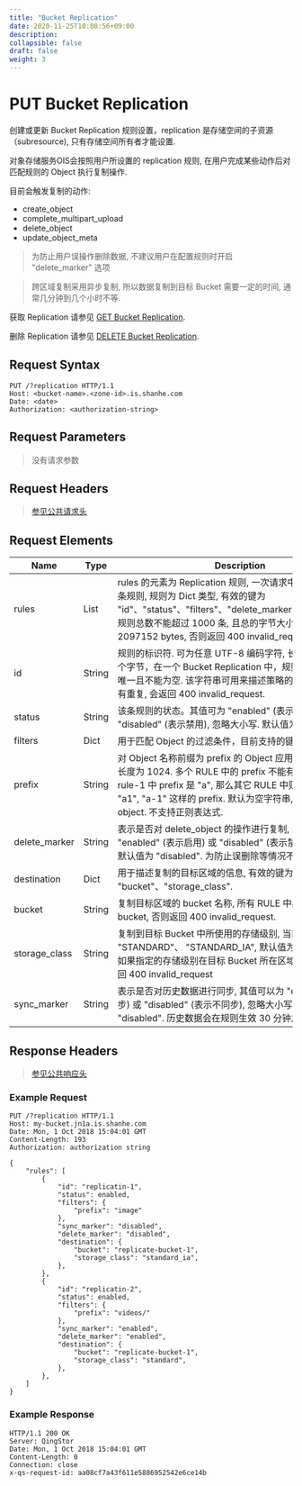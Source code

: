 ```yaml
---
title: "Bucket Replication"
date: 2020-11-25T10:08:56+09:00
description:
collapsible: false
draft: false
weight: 3
---
```


# PUT Bucket Replication

创建或更新 Bucket Replication 规则设置，replication 是存储空间的子资源（subresource), 只有存储空间所有者才能设置.

对象存储服务OIS会按照用户所设置的 replication 规则, 在用户完成某些动作后对匹配规则的 Object 执行复制操作.

目前会触发复制的动作:

* create_object
* complete_multipart_upload
* delete_object
* update_object_meta

> 为防止用户误操作删除数据, 不建议用户在配置规则时开启 "delete_marker" 选项

> 跨区域复制采用异步复制, 所以数据复制到目标 Bucket 需要一定的时间, 通常几分钟到几个小时不等.

获取 Replication 请参见 [GET Bucket Replication](../get_replication).

删除 Replication 请参见 [DELETE Bucket Replication](../delete_replication).


## Request Syntax

```http
PUT /?replication HTTP/1.1
Host: <bucket-name>.<zone-id>.is.shanhe.com
Date: <date>
Authorization: <authorization-string>
```

## Request Parameters

> 没有请求参数

## Request Headers

> [参见公共请求头](../../../common_header/#请求头字段-request-header)

## Request Elements

| Name | Type | Description | Required |
| --- | --- | --- | --- |
| rules | List | rules 的元素为 Replication 规则, 一次请求中需要至少包含一条规则, 规则为 Dict 类型, 有效的键为 "id"、"status"、"filters"、"delete_marker"、"destination".规则总数不能超过 1000 条, 且总的字节大小不能超过 2097152 bytes, 否则返回 400 invalid_request. | Yes |
| id | String | 规则的标识符. 可为任意 UTF-8 编码字符, 长度不能超过 255 个字节，在一个 Bucket Replication 中，规则的标识符必须唯一且不能为空. 该字符串可用来描述策略的用途等. 如果 id 有重复, 会返回 400 invalid_request. | Yes |
| status | String | 该条规则的状态。其值可为 "enabled" (表示启动) 或 "disabled" (表示禁用), 忽略大小写. 默认值为 "ENABLED" | No |
| filters | Dict | 用于匹配 Object 的过滤条件，目前支持的键为 "prefix". | Yes |
| prefix | String | 对 Object 名称前缀为 prefix 的 Object 应用此规则, 最大字符长度为 1024. 多个 RULE 中的 prefix 不能有重叠匹配, 比如 rule-1 中 prefix 是 "a", 那么其它 RULE 中则不能出现类似 "a1", "a-1" 这样的 prefix. 默认为空字符串, 表示匹配所有 object. 不支持正则表达式. | No |
| delete_marker | String | 表示是否对 delete_object 的操作进行复制, 其值可以为 "enabled" (表示启用) 或 "disabled" (表示禁用), 忽略大小写. 默认值为 "disabled". 为防止误删除等情况不建议开启此选项. | No |
| destination | Dict | 用于描述复制的目标区域的信息, 有效的键为 "bucket"、"storage_class". | Yes |
| bucket | String | 复制目标区域的 bucket 名称, 所有 RULE 中必须指向同一个 bucket, 否则返回 400 invalid_request. | Yes |
| storage_class | String | 复制到目标 Bucket 中所使用的存储级别, 当前支持的值为 "STANDARD"、 "STANDARD_IA", 默认值为 "STANDARD". 如果指定的存储级别在目标 Bucket 所在区域不被支持, 会返回 400 invalid_request | No |
| sync_marker | String | 表示是否对历史数据进行同步, 其值可以为 "enabled" (表示同步) 或 "disabled" (表示不同步), 忽略大小写. 默认值为 "disabled". 历史数据会在规则生效 30 分钟之后开始同步. | No |

## Response Headers

> [参见公共响应头](../../../common_header/#响应头字段-response-header)


### Example Request

```http
PUT /?replication HTTP/1.1
Host: my-bucket.jn1a.is.shanhe.com
Date: Mon, 1 Oct 2018 15:04:01 GMT
Content-Length: 193
Authorization: authorization string

{
    "rules": [
        {
            "id": "replicatin-1",
            "status": enabled,
            "filters": {
                "prefix": "image"
            },
            "sync_marker": "disabled",
            "delete_marker": "disabled",
            "destination": {
                "bucket": "replicate-bucket-1",
                "storage_class": "standard_ia",
            },
        },
        {
            "id": "replicatin-2",
            "status": enabled,
            "filters": {
                "prefix": "videos/"
            },
            "sync_marker": "enabled",
            "delete_marker": "enabled",
            "destination": {
                "bucket": "replicate-bucket-1",
                "storage_class": "standard",
            },
        },
    ]
}
```

### Example Response

```http
HTTP/1.1 200 OK
Server: QingStor
Date: Mon, 1 Oct 2018 15:04:01 GMT
Content-Length: 0
Connection: close
x-qs-request-id: aa08cf7a43f611e5886952542e6ce14b
```
